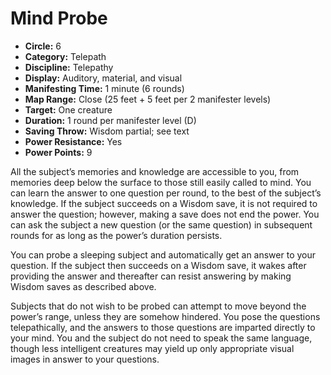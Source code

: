# Mind Probe

- **Circle:** 6
- **Category:** Telepath
- **Discipline:** Telepathy
- **Display:** Auditory, material, and visual
- **Manifesting Time:** 1 minute (6 rounds)
- **Map Range:** Close (25 feet + 5 feet per 2 manifester levels)
- **Target:** One creature
- **Duration:** 1 round per manifester level (D)
- **Saving Throw:** Wisdom partial; see text
- **Power Resistance:** Yes
- **Power Points:** 9

All the subject’s memories and knowledge are accessible to you, from memories deep below the surface to those still easily called to mind. You can learn the answer to one question per round, to the best of the subject’s knowledge. If the subject succeeds on a Wisdom save, it is not required to answer the question; however, making a save does not end the power. You can ask the subject a new question (or the same question) in subsequent rounds for as long as the power’s duration persists.

You can probe a sleeping subject and automatically get an answer to your question. If the subject then succeeds on a Wisdom save, it wakes after providing the answer and thereafter can resist answering by making Wisdom saves as described above.

Subjects that do not wish to be probed can attempt to move beyond the power’s range, unless they are somehow hindered. You pose the questions telepathically, and the answers to those questions are imparted directly to your mind. You and the subject do not need to speak the same language, though less intelligent creatures may yield up only appropriate visual images in answer to your questions.
